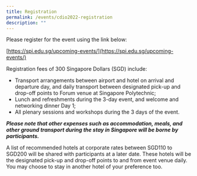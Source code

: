 ```yaml
---
title: Registration
permalink: /events/cdio2022-registration
description: ""
---
```

Please register for the event using the link below:

[https://spi.edu.sg/upcoming-events/](https://spi.edu.sg/upcoming-events/)

Registration fees of 300 Singapore Dollars (SGD) include:

* Transport arrangements between airport and hotel on arrival and departure day, and daily transport between designated pick-up and drop-off points to Forum venue at Singapore Polytechnic;
* Lunch and refreshments during the 3-day event, and welcome and networking dinner Day 1;
* All plenary sessions and workshops during the 3 days of the event.

***Please note that other expenses such as accommodation, meals, and other ground transport during the stay in Singapore will be borne by participants.***

A list of recommended hotels at corporate rates between SGD110 to SGD200 will be shared with participants at a later date. These hotels will be the designated pick-up and drop-off points to and from event venue daily. You may choose to stay in another hotel of your preference too.